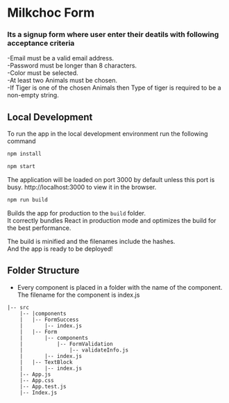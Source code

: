 # Milkchoc Form
### Its a signup form where user enter their deatils with following acceptance criteria
-Email must be a valid email address.<br />
-Password must be longer than 8 characters.<br />
-Color must be selected.<br />
-At least two Animals must be chosen.<br />
-If Tiger is one of the chosen Animals then Type of tiger is required to be a non-empty string.<br />
## Local Development

To run the app in the local development environment run the following command

```bash
npm install

npm start
```
The application will be loaded on port 3000 by default unless this port is busy. http://localhost:3000 to view it in the browser.

```bash
npm run build
```

Builds the app for production to the `build` folder.<br />
It correctly bundles React in production mode and optimizes the build for the best performance.

The build is minified and the filenames include the hashes.<br />
And the app is ready to be deployed!<br />


## Folder Structure
- Every component is placed in a folder with the name of the component. The filename for the component is index.js

```
|-- src
    |-- |components
    |   |-- FormSuccess
    |       |-- index.js
    |   |-- Form
    |       |-- components
    |           |-- FormValidation
    |               |-- validateInfo.js
    |       |-- index.js
    |   |-- TextBlock
    |       |-- index.js
    |-- App.js
    |-- App.css
    |-- App.test.js
    |-- Index.js
```
